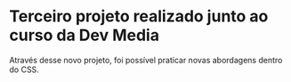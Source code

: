 # Terceiro projeto realizado junto ao curso da Dev Media

Através desse novo projeto, foi possível praticar novas abordagens dentro do CSS.
